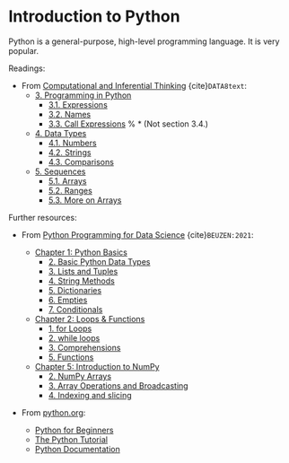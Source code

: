 # Introduction to Python

Python is a general-purpose, high-level programming language. It is very popular.

Readings:
* From [Computational and Inferential Thinking](https://inferentialthinking.com/chapters/intro.html) {cite}`DATA8text`:
  - [3. Programming in Python](https://inferentialthinking.com/chapters/03/programming-in-python.html)
	* [3.1. Expressions](https://inferentialthinking.com/chapters/03/1/Expressions.html)
    * [3.2. Names](https://inferentialthinking.com/chapters/03/2/Names.html)
    * [3.3. Call Expressions](https://inferentialthinking.com/chapters/03/3/Calls.html)
	  %	* (Not section 3.4.)
  - [4. Data Types](https://inferentialthinking.com/chapters/04/Data_Types.html)
    * [4.1. Numbers](https://inferentialthinking.com/chapters/04/1/Numbers.html)
	* [4.2. Strings](https://inferentialthinking.com/chapters/04/2/Strings.html)
	* [4.3. Comparisons](https://inferentialthinking.com/chapters/04/3/Comparison.html)
  - [5. Sequences](https://inferentialthinking.com/chapters/05/Sequences.html)
    * [5.1. Arrays](https://inferentialthinking.com/chapters/05/1/Arrays.html)
	* [5.2. Ranges](https://inferentialthinking.com/chapters/05/2/Ranges.html)
	* [5.3. More on Arrays](https://inferentialthinking.com/chapters/05/3/More_on_Arrays.html)
	
	
Further resources:
* From [Python Programming for Data Science](https://www.tomasbeuzen.com/python-programming-for-data-science/README.html) {cite}`BEUZEN:2021`:
  * [Chapter 1: Python Basics](https://www.tomasbeuzen.com/python-programming-for-data-science/chapters/chapter1-basics.html)
    * [2. Basic Python Data Types](https://www.tomasbeuzen.com/python-programming-for-data-science/chapters/chapter1-basics.html#basic-python-data-types)
    * [3. Lists and Tuples](https://www.tomasbeuzen.com/python-programming-for-data-science/chapters/chapter1-basics.html#lists-and-tuples)
    * [4. String Methods](https://www.tomasbeuzen.com/python-programming-for-data-science/chapters/chapter1-basics.html#string-methods)
    * [5. Dictionaries](https://www.tomasbeuzen.com/python-programming-for-data-science/chapters/chapter1-basics.html#dictionaries)
    * [6. Empties](https://www.tomasbeuzen.com/python-programming-for-data-science/chapters/chapter1-basics.html#empties)
    * [7. Conditionals](https://www.tomasbeuzen.com/python-programming-for-data-science/chapters/chapter1-basics.html#conditionals)
  * [Chapter 2: Loops & Functions](https://www.tomasbeuzen.com/python-programming-for-data-science/chapters/chapter2-loops-functions.html)
    * [1. for Loops](https://www.tomasbeuzen.com/python-programming-for-data-science/chapters/chapter2-loops-functions.html#for-loops)
    * [2. while loops](https://www.tomasbeuzen.com/python-programming-for-data-science/chapters/chapter2-loops-functions.html#while-loops)
    * [3. Comprehensions](https://www.tomasbeuzen.com/python-programming-for-data-science/chapters/chapter2-loops-functions.html#comprehensions)
    * [5. Functions](https://www.tomasbeuzen.com/python-programming-for-data-science/chapters/chapter2-loops-functions.html#functions)
  * [Chapter 5: Introduction to NumPy](https://www.tomasbeuzen.com/python-programming-for-data-science/chapters/chapter5-numpy.html)
    * [2. NumPy Arrays](https://www.tomasbeuzen.com/python-programming-for-data-science/chapters/chapter5-numpy.html#numpy-arrays)
    * [3. Array Operations and Broadcasting](https://www.tomasbeuzen.com/python-programming-for-data-science/chapters/chapter5-numpy.html#array-operations-and-broadcasting)
    * [4. Indexing and slicing](https://www.tomasbeuzen.com/python-programming-for-data-science/chapters/chapter5-numpy.html#indexing-and-slicing)

* From [python.org](https://www.python.org/):
  * [Python for Beginners](https://www.python.org/about/gettingstarted/)
  * [The Python Tutorial](https://docs.python.org/3/tutorial/)
  * [Python Documentation](https://docs.python.org/3/)
  
